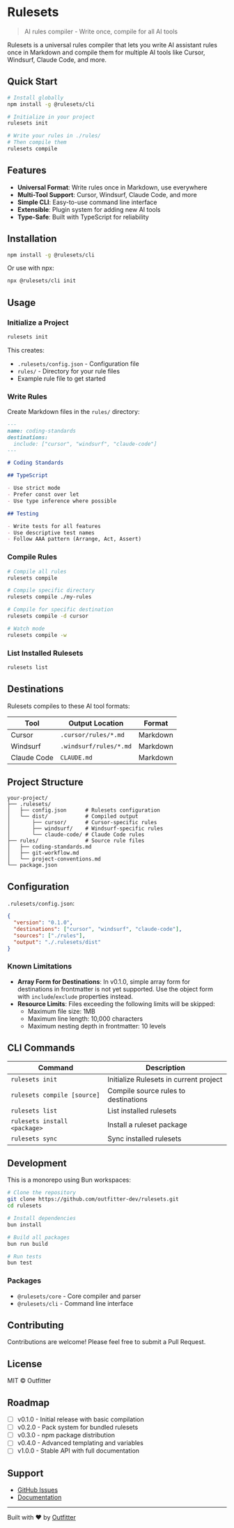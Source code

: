 # Rulesets

> AI rules compiler - Write once, compile for all AI tools

Rulesets is a universal rules compiler that lets you write AI assistant rules once in Markdown and compile them for multiple AI tools like Cursor, Windsurf, Claude Code, and more.

## Quick Start

```bash
# Install globally
npm install -g @rulesets/cli

# Initialize in your project
rulesets init

# Write your rules in ./rules/
# Then compile them
rulesets compile
```

## Features

- **Universal Format**: Write rules once in Markdown, use everywhere
- **Multi-Tool Support**: Cursor, Windsurf, Claude Code, and more
- **Simple CLI**: Easy-to-use command line interface
- **Extensible**: Plugin system for adding new AI tools
- **Type-Safe**: Built with TypeScript for reliability

## Installation

```bash
npm install -g @rulesets/cli
```

Or use with npx:

```bash
npx @rulesets/cli init
```

## Usage

### Initialize a Project

```bash
rulesets init
```

This creates:
- `.rulesets/config.json` - Configuration file
- `rules/` - Directory for your rule files
- Example rule file to get started

### Write Rules

Create Markdown files in the `rules/` directory:

```markdown
---
name: coding-standards
destinations:
  include: ["cursor", "windsurf", "claude-code"]
---

# Coding Standards

## TypeScript

- Use strict mode
- Prefer const over let
- Use type inference where possible

## Testing

- Write tests for all features
- Use descriptive test names
- Follow AAA pattern (Arrange, Act, Assert)
```

### Compile Rules

```bash
# Compile all rules
rulesets compile

# Compile specific directory
rulesets compile ./my-rules

# Compile for specific destination
rulesets compile -d cursor

# Watch mode
rulesets compile -w
```

### List Installed Rulesets

```bash
rulesets list
```

## Destinations

Rulesets compiles to these AI tool formats:

| Tool | Output Location | Format |
|------|----------------|--------|
| Cursor | `.cursor/rules/*.md` | Markdown |
| Windsurf | `.windsurf/rules/*.md` | Markdown |
| Claude Code | `CLAUDE.md` | Markdown |

## Project Structure

```
your-project/
├── .rulesets/
│   ├── config.json      # Rulesets configuration
│   └── dist/            # Compiled output
│       ├── cursor/      # Cursor-specific rules
│       ├── windsurf/    # Windsurf-specific rules
│       └── claude-code/ # Claude Code rules
├── rules/               # Source rule files
│   ├── coding-standards.md
│   ├── git-workflow.md
│   └── project-conventions.md
└── package.json
```

## Configuration

`.rulesets/config.json`:

```json
{
  "version": "0.1.0",
  "destinations": ["cursor", "windsurf", "claude-code"],
  "sources": ["./rules"],
  "output": "./.rulesets/dist"
}
```

### Known Limitations

- **Array Form for Destinations**: In v0.1.0, simple array form for destinations in frontmatter is not yet supported. Use the object form with `include`/`exclude` properties instead.
- **Resource Limits**: Files exceeding the following limits will be skipped:
  - Maximum file size: 1MB
  - Maximum line length: 10,000 characters
  - Maximum nesting depth in frontmatter: 10 levels

## CLI Commands

| Command | Description |
|---------|-------------|
| `rulesets init` | Initialize Rulesets in current project |
| `rulesets compile [source]` | Compile source rules to destinations |
| `rulesets list` | List installed rulesets |
| `rulesets install <package>` | Install a ruleset package |
| `rulesets sync` | Sync installed rulesets |

## Development

This is a monorepo using Bun workspaces:

```bash
# Clone the repository
git clone https://github.com/outfitter-dev/rulesets.git
cd rulesets

# Install dependencies
bun install

# Build all packages
bun run build

# Run tests
bun test
```

### Packages

- `@rulesets/core` - Core compiler and parser
- `@rulesets/cli` - Command line interface

## Contributing

Contributions are welcome! Please feel free to submit a Pull Request.

## License

MIT © Outfitter

## Roadmap

- [ ] v0.1.0 - Initial release with basic compilation
- [ ] v0.2.0 - Pack system for bundled rulesets
- [ ] v0.3.0 - npm package distribution
- [ ] v0.4.0 - Advanced templating and variables
- [ ] v1.0.0 - Stable API with full documentation

## Support

- [GitHub Issues](https://github.com/outfitter-dev/rulesets/issues)
- [Documentation](https://github.com/outfitter-dev/rulesets/wiki)

---

Built with ❤️ by [Outfitter](https://github.com/outfitter-dev)